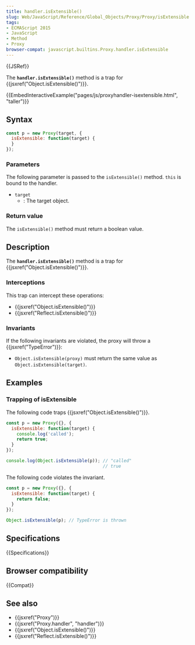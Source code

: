 ```yaml
---
title: handler.isExtensible()
slug: Web/JavaScript/Reference/Global_Objects/Proxy/Proxy/isExtensible
tags:
- ECMAScript 2015
- JavaScript
- Method
- Proxy
browser-compat: javascript.builtins.Proxy.handler.isExtensible
---
```

{{JSRef}}

The **`handler.isExtensible()`** method is a trap for
{{jsxref("Object.isExtensible()")}}.

{{EmbedInteractiveExample("pages/js/proxyhandler-isextensible.html", "taller")}}

## Syntax

```js
const p = new Proxy(target, {
  isExtensible: function(target) {
  }
});
```

### Parameters

The following parameter is passed to the `isExtensible()` method. `this` is
bound to the handler.

*   `target`
    *   : The target object.

### Return value

The `isExtensible()` method must return a boolean value.

## Description

The **`handler.isExtensible()`** method is a trap for
{{jsxref("Object.isExtensible()")}}.

### Interceptions

This trap can intercept these operations:

*   {{jsxref("Object.isExtensible()")}}
*   {{jsxref("Reflect.isExtensible()")}}

### Invariants

If the following invariants are violated, the proxy will throw a
{{jsxref("TypeError")}}:

*   `Object.isExtensible(proxy)` must return the same value as
    `Object.isExtensible(target)`.

## Examples

### Trapping of isExtensible

The following code traps {{jsxref("Object.isExtensible()")}}.

```js
const p = new Proxy({}, {
  isExtensible: function(target) {
    console.log('called');
    return true;
  }
});

console.log(Object.isExtensible(p)); // "called"
                                     // true
```

The following code violates the invariant.

```js example-bad
const p = new Proxy({}, {
  isExtensible: function(target) {
    return false;
  }
});

Object.isExtensible(p); // TypeError is thrown
```

## Specifications

{{Specifications}}

## Browser compatibility

{{Compat}}

## See also

*   {{jsxref("Proxy")}}
*   {{jsxref("Proxy.handler", "handler")}}
*   {{jsxref("Object.isExtensible()")}}
*   {{jsxref("Reflect.isExtensible()")}}
